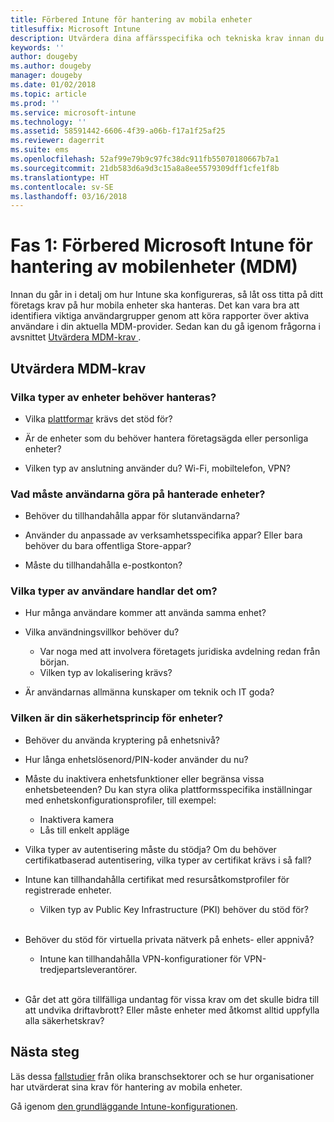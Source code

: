 ```yaml
---
title: Förbered Intune för hantering av mobila enheter
titlesuffix: Microsoft Intune
description: Utvärdera dina affärsspecifika och tekniska krav innan du migrerar till Microsoft Intune.
keywords: ''
author: dougeby
ms.author: dougeby
manager: dougeby
ms.date: 01/02/2018
ms.topic: article
ms.prod: ''
ms.service: microsoft-intune
ms.technology: ''
ms.assetid: 58591442-6606-4f39-a06b-f17a1f25af25
ms.reviewer: dagerrit
ms.suite: ems
ms.openlocfilehash: 52af99e79b9c97fc38dc911fb55070180667b7a1
ms.sourcegitcommit: 21db583d6a9d3c15a8a8ee5579309dff1cfe1f8b
ms.translationtype: HT
ms.contentlocale: sv-SE
ms.lasthandoff: 03/16/2018
---
```

# <a name="phase-1-prepare-microsoft-intune-for-mobile-device-management-mdm"></a>Fas 1: Förbered Microsoft Intune för hantering av mobilenheter (MDM)

Innan du går in i detalj om hur Intune ska konfigureras, så låt oss titta på ditt företags krav på hur mobila enheter ska hanteras. Det kan vara bra att identifiera viktiga användargrupper genom att köra rapporter över aktiva användare i din aktuella MDM-provider. Sedan kan du gå igenom frågorna i avsnittet [Utvärdera MDM-krav ](migration-guide-prepare.md#assess-mdm-requirements).

## <a name="assess-mdm-requirements"></a>Utvärdera MDM-krav

### <a name="what-kinds-of-devices-do-you-need-to-manage"></a>Vilka typer av enheter behöver hanteras?

-   Vilka [plattformar](supported-devices-browsers.md) krävs det stöd för?

-   Är de enheter som du behöver hantera företagsägda eller personliga enheter?

-   Vilken typ av anslutning använder du? Wi-Fi, mobiltelefon, VPN?

### <a name="what-do-your-users-need-to-do-on-managed-devices"></a>Vad måste användarna göra på hanterade enheter?

-   Behöver du tillhandahålla appar för slutanvändarna?

-   Använder du anpassade av verksamhetsspecifika appar? Eller bara behöver du bara offentliga Store-appar?

-   Måste du tillhandahålla e-postkonton?

### <a name="what-kinds-of-users"></a>Vilka typer av användare handlar det om?

-   Hur många användare kommer att använda samma enhet?

-   Vilka användningsvillkor behöver du?

    -   Var noga med att involvera företagets juridiska avdelning redan från början.
    -   Vilken typ av lokalisering krävs?

-   Är användarnas allmänna kunskaper om teknik och IT goda?

### <a name="what-is-your-device-security-policy"></a>Vilken är din säkerhetsprincip för enheter?

-   Behöver du använda kryptering på enhetsnivå?

-   Hur långa enhetslösenord/PIN-koder använder du nu?

-   Måste du inaktivera enhetsfunktioner eller begränsa vissa enhetsbeteenden? Du kan styra olika plattformsspecifika inställningar med enhetskonfigurationsprofiler, till exempel:
      - Inaktivera kamera
      - Lås till enkelt appläge<br/>

-   Vilka typer av autentisering måste du stödja? Om du behöver certifikatbaserad autentisering, vilka typer av certifikat krävs i så fall?
  - Intune kan tillhandahålla certifikat med resursåtkomstprofiler för registrerade enheter.
    -   Vilken typ av Public Key Infrastructure (PKI) behöver du stöd för?
<br></br>
-   Behöver du stöd för virtuella privata nätverk på enhets- eller appnivå?

    -   Intune kan tillhandahålla VPN-konfigurationer för VPN-tredjepartsleverantörer.
<br/><br/>
-   Går det att göra tillfälliga undantag för vissa krav om det skulle bidra till att undvika driftavbrott? Eller måste enheter med åtkomst alltid uppfylla alla säkerhetskrav?

## <a name="next-steps"></a>Nästa steg
Läs dessa [fallstudier](https://customers.microsoft.com/story/mwh-global-now-part-of-stantec-secures-mobile-devices-with-intune) från olika branschsektorer och se hur organisationer har utvärderat sina krav för hantering av mobila enheter.

Gå igenom [den grundläggande Intune-konfigurationen](migration-guide-setup.md).
